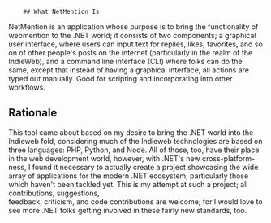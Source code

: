         ## What NetMention Is

NetMention is an application whose purpose is to bring the functionality of webmention to the .NET world; it consists of two components; a graphical user interface, where users can input text for replies, likes, favorites, and so on of other people's posts on the internet (particularly in the realm of the IndieWeb), and a command line interface (CLI) where folks can do the same, except that instead of having a graphical interface, all actions are typed out manually. Good for scripting and incorporating into other workflows.

## Rationale

This tool came about based on my desire to bring the .NET world into the Indieweb fold, considering much of the Indieweb technologies are based on three languages: PHP, Python, and Node. All of those, too, have their place in the web development world, however, with .NET's new cross-platform-ness, I found it necessary to actually create a project showcasing the wide array of applications for the modern .NET ecosystem, particularly those which haven't been tackled yet. This is my attempt at such a project; all contributions, suggestions,      
    feedback, criticism, and code contributions are welcome; for I would love to see more .NET folks getting involved in these fairly new standards, too.


